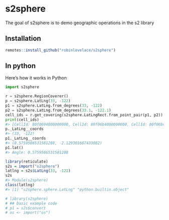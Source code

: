
<!-- README.md is generated from README.Rmd. Please edit that file -->

# s2sphere

<!-- badges: start -->

<!-- badges: end -->

The goal of s2sphere is to demo geographic operations in the s2
library

## Installation

``` r
remotes::install_github("robinlovelace/s2sphere")
```

<!-- You can install the released version of s2sphere from [CRAN](https://CRAN.R-project.org) with: -->

<!-- ``` r -->

<!-- install.packages("s2sphere") -->

<!-- ``` -->

## In python

Here’s how it works in Python

``` python
import s2sphere

r = s2sphere.RegionCoverer()
p = s2sphere.LatLng(33, -122)
p1 = s2sphere.LatLng.from_degrees(33, -122)
p2 = s2sphere.LatLng.from_degrees(33.1, -122.1)
cell_ids = r.get_covering(s2sphere.LatLngRect.from_point_pair(p1, p2))
print(cell_ids)
#> [CellId: 80f0694000000000, CellId: 80f06b4000000000, CellId: 80f06bc000000000, CellId: 80f06d0000000000, CellId: 80f06e4000000000, CellId: 80f06ec000000000, CellId: 80f0724000000000, CellId: 80f072c000000000]
p._LatLng__coords
#> (33, -122)
p1._LatLng__coords
#> (0.5759586531581288, -2.129301687433082)
p1.lat()
#> Angle: 0.5759586531581288
```

``` r
library(reticulate)
s2s = import("s2sphere")
latlng = s2s$LatLng(33, -122)
s2s
#> Module(s2sphere)
class(latlng)
#> [1] "s2sphere.sphere.LatLng" "python.builtin.object"
```

``` r
# library(s2sphere)
# ## basic example code
# p1 = s2s$convert
# os <- import("os")
```
